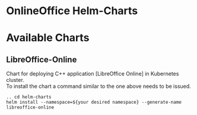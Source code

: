 # OnlineOffice Helm-Charts

# Available Charts

## LibreOffice-Online
Chart for deploying C++ application [LibreOffice Online] in Kubernetes cluster.</br>
To install the chart a command similar to the one above needs to be issued.</br>
```
.. cd helm-charts
helm install --namespace=${your desired namespace} --generate-name libreoffice-online
```
